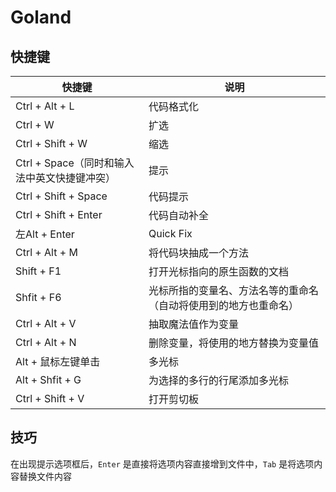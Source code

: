 # Goland

## 快捷键

| 快捷键                                       | 说明                                                         |
| -------------------------------------------- | ------------------------------------------------------------ |
| Ctrl + Alt + L                               | 代码格式化                                                   |
| Ctrl + W                                     | 扩选                                                         |
| Ctrl + Shift + W                             | 缩选                                                         |
| Ctrl + Space（同时和输入法中英文快捷键冲突） | 提示                                                         |
| Ctrl + Shift + Space                         | 代码提示                                                     |
| Ctrl + Shift + Enter                         | 代码自动补全                                                 |
| 左Alt + Enter                                | Quick Fix                                                    |
| Ctrl + Alt + M                               | 将代码块抽成一个方法                                         |
| Shift + F1                                   | 打开光标指向的原生函数的文档                                 |
| Shfit + F6                                   | 光标所指的变量名、方法名等的重命名（自动将使用到的地方也重命名） |
| Ctrl + Alt + V                               | 抽取魔法值作为变量                                           |
| Ctrl + Alt + N                               | 删除变量，将使用的地方替换为变量值                           |
| Alt + 鼠标左键单击                           | 多光标                                                       |
| Alt + Shfit + G                              | 为选择的多行的行尾添加多光标                                 |
| Ctrl + Shift + V                             | 打开剪切板                                                   |

## 技巧

在出现提示选项框后，`Enter` 是直接将选项内容直接增到文件中，`Tab` 是将选项内容替换文件内容